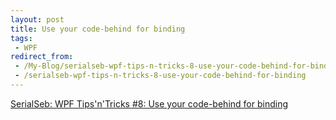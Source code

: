 ```yaml
---
layout: post
title: Use your code-behind for binding
tags:
 - WPF
redirect_from:
 - /My-Blog/serialseb-wpf-tips-n-tricks-8-use-your-code-behind-for-binding
 - /serialseb-wpf-tips-n-tricks-8-use-your-code-behind-for-binding
---
```


[SerialSeb: WPF Tips'n'Tricks #8: Use your code-behind for binding](http://serialseb.blogspot.com/2007/10/wpf-tips-8-use-your-code-behind-for.html)
